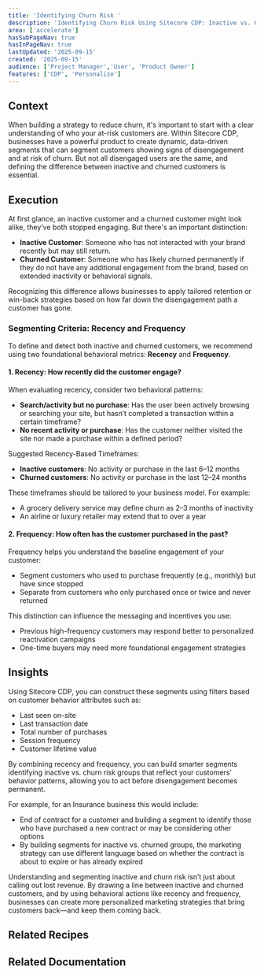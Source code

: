 ```yaml
---
title: 'Identifying Churn Risk '
description: 'Identifying Churn Risk Using Sitecore CDP: Inactive vs. Churned Customers'
area: ['accelerate']
hasSubPageNav: true
hasInPageNav: true
lastUpdated: '2025-09-15'
created: '2025-09-15'
audience: ['Project Manager','User', 'Product Owner']
features: ['CDP', 'Personalize']
---
```


## Context
When building a strategy to reduce churn, it's important to start with a clear understanding of who your at-risk customers are. Within Sitecore CDP, businesses have a powerful product to create dynamic, data-driven segments that can segment customers showing signs of disengagement and at risk of churn. But not all disengaged users are the same, and defining the difference between inactive and churned customers is essential.


## Execution
At first glance, an inactive customer and a churned customer might look alike, they’ve both stopped engaging. But there's an important distinction:

- **Inactive Customer**: Someone who has not interacted with your brand recently but may still return.  
- **Churned Customer**: Someone who has likely churned permanently if they do not have any additional engagement from the brand, based on extended inactivity or behavioral signals.  

Recognizing this difference allows businesses to apply tailored retention or win-back strategies based on how far down the disengagement path a customer has gone.


### Segmenting Criteria: Recency and Frequency

To define and detect both inactive and churned customers, we recommend using two foundational behavioral metrics: **Recency** and **Frequency**.

#### 1. Recency: How recently did the customer engage?

When evaluating recency, consider two behavioral patterns:

- **Search/activity but no purchase**: Has the user been actively browsing or searching your site, but hasn’t completed a transaction within a certain timeframe?  
- **No recent activity or purchase**: Has the customer neither visited the site nor made a purchase within a defined period?  

Suggested Recency-Based Timeframes:

- **Inactive customers**: No activity or purchase in the last 6–12 months
- **Churned customers**: No activity or purchase in the last 12–24 months

These timeframes should be tailored to your business model. For example:  
- A grocery delivery service may define churn as 2–3 months of inactivity  
- An airline or luxury retailer may extend that to over a year


#### 2. Frequency: How often has the customer purchased in the past?

Frequency helps you understand the baseline engagement of your customer:

- Segment customers who used to purchase frequently (e.g., monthly) but have since stopped  
- Separate from customers who only purchased once or twice and never returned  

This distinction can influence the messaging and incentives you use:  
- Previous high-frequency customers may respond better to personalized reactivation campaigns
- One-time buyers may need more foundational engagement strategies


## Insights

Using Sitecore CDP, you can construct these segments using filters based on customer behavior attributes such as:

- Last seen on-site  
- Last transaction date  
- Total number of purchases  
- Session frequency  
- Customer lifetime value  

By combining recency and frequency, you can build smarter segments identifying inactive vs. churn risk groups that reflect your customers’ behavior patterns, allowing you to act before disengagement becomes permanent.

For example, for an Insurance business this would include:
- End of contract for a customer and building a segment to identify those who have purchased a new contract or may be considering other options  
- By building segments for inactive vs. churned groups, the marketing strategy can use different language based on whether the contract is about to expire or has already expired  

Understanding and segmenting inactive and churn risk isn’t just about calling out lost revenue. By drawing a line between inactive and churned customers, and by using behavioral actions like recency and frequency, businesses can create more personalized marketing strategies that bring customers back—and keep them coming back.


## Related Recipes

<Row columns={2}>
  <Link title="Personalization vision" link="/learn/accelerate/cdp-personalize/optimization/personalization-vision" />
</Row>

## Related Documentation

<Row columns={2}>
  <Link title="Guest properties" link="https://doc.sitecore.com/cdp/en/users/sitecore-cdp/view-guest-properties-in-sitecore-cdp.html" />
  <Link title="Event data" link="https://doc.sitecore.com/cdp/en/users/sitecore-cdp/event-data.html" />
</Row>

